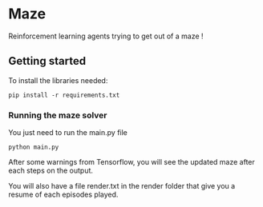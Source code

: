 # Maze
Reinforcement learning agents trying to get out of a maze !

## Getting started
To install the libraries needed:
```
pip install -r requirements.txt
```

### Running the maze solver
You just need to run the main.py file
```
python main.py
```
After some warnings from Tensorflow, you will see the updated maze after each steps on the output.

You will also have a file render.txt in the render folder that give you a resume of each episodes played.